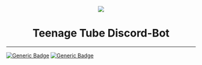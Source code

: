 <p align="center">
  <img src="http://cdn.discordapp.com/avatars/540529421938065418/1b19ae4a48dd31444267f59bae692ee3.png?size=256" />
</p>

<h1 align="center">Teenage Tube Discord-Bot</h1>

* * * * * * * * * *

[![Generic Badge](https://img.shields.io/badge/Discord.js-v12.x-<COLOR>.svg)](https://shields.io/)
[![Generic Badge](https://img.shields.io/badge/Fucks_given_for_this-none-<COLOR>.svg)](https://shields.io/)